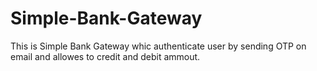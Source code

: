 # Simple-Bank-Gateway
This is Simple Bank Gateway whic authenticate user by sending OTP on email and allowes to credit and debit ammout.
